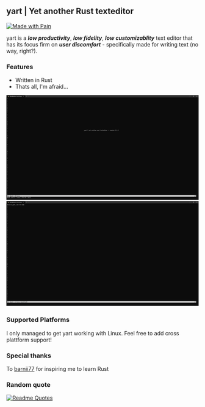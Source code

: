 ## yart | Yet another Rust texteditor
[![Made with Pain](https://img.shields.io/badge/Made%20with-Pain-red.svg)](https://shields.io/) 

yart is a ***low productivity***, ***low fidelity***, ***low customizablity*** text editor that has its focus firm on ***user discomfort*** - specifically made for writing text (no way, right?).

### Features

- Written in Rust
- Thats all, I'm afraid...

![Screenshot 1](screenshots/screen1.png)
![Screenshot 2](screenshots/screen2.png)


### Supported Platforms
I only managed to get yart working with Linux. Feel free to add cross plattform support!

### Special thanks
To [barnii77](https://github.com/barnii77) for inspiring me to learn Rust

### Random quote
[![Readme Quotes](https://quotes-github-readme.vercel.app/api?type=horizontal&theme=dark)](https://github.com/piyushsuthar/github-readme-quotes)
